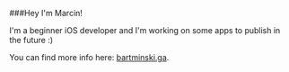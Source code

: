 ###Hey I'm Marcin!

I'm a beginner iOS developer and I'm working on some apps to publish in the future :)

You can find more info here: [bartminski.ga](https://bartminski.ga).
